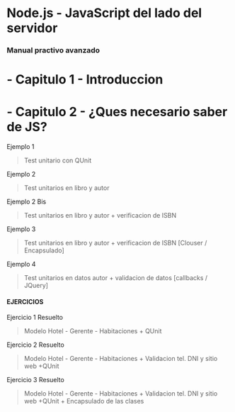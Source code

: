 # Node.js - JavaScript del lado del servidor

### Manual practivo avanzado

# - Capitulo 1 - Introduccion

# - Capitulo 2 - ¿Ques necesario saber de JS?

Ejemplo 1

> Test unitario con QUnit

Ejemplo 2

> Test unitarios en libro y autor

Ejemplo 2 Bis

> Test unitarios en libro y autor + verificacion de ISBN

Ejemplo 3

> Test unitarios en libro y autor + verificacion de ISBN [Clouser / Encapsulado]

Ejemplo 4

> Test unitarios en datos autor + validacion de datos [callbacks / JQuery]

#### EJERCICIOS

Ejercicio 1 Resuelto

> Modelo Hotel - Gerente - Habitaciones + QUnit

Ejercicio 2 Resuelto

> Modelo Hotel - Gerente - Habitaciones + Validacion tel. DNI y sitio web +QUnit

Ejercicio 3 Resuelto

> Modelo Hotel - Gerente - Habitaciones + Validacion tel. DNI y sitio web +QUnit + Encapsulado de las clases
